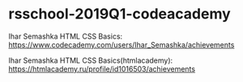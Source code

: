 # rsschool-2019Q1-codeacademy

Ihar Semashka
HTML CSS Basics: https://www.codecademy.com/users/Ihar_Semashka/achievements

Ihar Semashka
HTML CSS Basics(htmlacademy): https://htmlacademy.ru/profile/id1016503/achievements